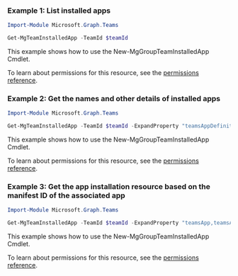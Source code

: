 ### Example 1: List installed apps

```powershellImport-Module Microsoft.Graph.Teams

Get-MgTeamInstalledApp -TeamId $teamId
```
This example shows how to use the New-MgGroupTeamInstalledApp Cmdlet.
To learn about permissions for this resource, see the [permissions reference](/graph/permissions-reference).

### Example 2: Get the names and other details of installed apps

```powershellImport-Module Microsoft.Graph.Teams

Get-MgTeamInstalledApp -TeamId $teamId -ExpandProperty "teamsAppDefinition"
```
This example shows how to use the New-MgGroupTeamInstalledApp Cmdlet.
To learn about permissions for this resource, see the [permissions reference](/graph/permissions-reference).

### Example 3: Get the app installation resource based on the manifest ID of the associated app

```powershellImport-Module Microsoft.Graph.Teams

Get-MgTeamInstalledApp -TeamId $teamId -ExpandProperty "teamsApp,teamsAppDefinition" -Filter "teamsApp/externalId eq 'cf1ba4c7-f94e-4d80-ba90-5594b641a8ee'"
```
This example shows how to use the New-MgGroupTeamInstalledApp Cmdlet.
To learn about permissions for this resource, see the [permissions reference](/graph/permissions-reference).

